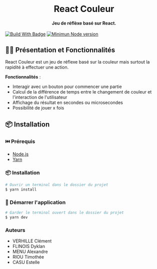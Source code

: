 <h1 align="center">
  <br>

  <br>
  React Couleur
  <br>
</h1>

<h4 align="center">Jeu de réflèxe basé sur React.</h4>

[![Build With Badge](https://img.shields.io/badge/Build%20with-React%20-blue)](https://reactnative.dev/)
[![Minimun Node version](https://img.shields.io/node/v/react-native)](https://reactnative.dev/)

## 👨‍🏫 Présentation et Fonctionnalités

React Couleur est un jeu de réflexe basé sur la couleur mais surtout la rapidité à effectuer une action.

**Fonctionnalités** :
- Interagir avec un bouton pour commencer une partie
- Calcul de la différence de temps entre le changement de couleur et l'interaction de l'utilisateur
- Affichage du résultat en secondes ou microsecondes
- Possibilité de jouer x fois

## 📦 Installation

### ⏮️ Prérequis

- [Node.js](https://nodejs.org/en/)
- [Yarn](https://yarnpkg.com/)

### 📦 Installation

```bash
# Ouvrir un terminal dans le dossier du projet
$ yarn install
```

###  🚀 Démarrer l'application

```bash
# Garder le terminal ouvert dans le dossier du projet
$ yarn dev
```

###  Auteurs
- VERHILLE Clément
- FLINOIS Dyklan
- MENU Alexandre
- RIOU Timothée
- CASU Estelle
    
